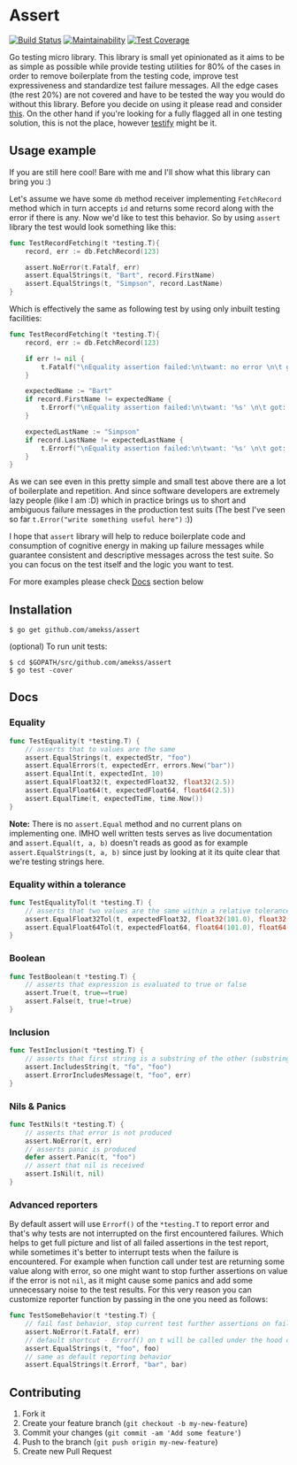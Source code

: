 # Assert
[![Build Status](https://travis-ci.org/AMekss/assert.svg?branch=master)](https://travis-ci.org/AMekss/assert)
[![Maintainability](https://api.codeclimate.com/v1/badges/1fc2f9f7b3058063795d/maintainability)](https://codeclimate.com/github/AMekss/assert/maintainability)
[![Test Coverage](https://api.codeclimate.com/v1/badges/1fc2f9f7b3058063795d/test_coverage)](https://codeclimate.com/github/AMekss/assert/test_coverage)

Go testing micro library. This library is small yet opinionated as it aims to be as simple as possible while provide testing utilities for 80% of the cases in order to remove boilerplate from the testing code, improve test expressiveness and standardize test failure messages. All the edge cases (the rest 20%) are not covered and have to be tested the way you would do without this library. Before you decide on using it please read and consider [this](https://golang.org/doc/faq#testing_framework). On the other hand if you're looking for a fully flagged all in one testing solution, this is not the place, however [testify](https://github.com/stretchr/testify) might be it.

## Usage example
If you are still here cool! Bare with me and I'll show what this library can bring you :)

Let's assume we have some `db` method receiver implementing `FetchRecord` method which in turn accepts `id` and returns some record along with the error if there is any. Now we'd like to test this behavior. So by using `assert` library the test would look something like this:

```go
func TestRecordFetching(t *testing.T){
    record, err := db.FetchRecord(123)

    assert.NoError(t.Fatalf, err)
    assert.EqualStrings(t, "Bart", record.FirstName)
    assert.EqualStrings(t, "Simpson", record.LastName)
}
```

Which is effectively the same as following test by using only inbuilt testing facilities:
```go
func TestRecordFetching(t *testing.T){
    record, err := db.FetchRecord(123)

    if err != nil {
        t.Fatalf("\nEquality assertion failed:\n\twant: no error \n\t got: error '%s'", err)
    }

    expectedName := "Bart"
    if record.FirstName != expectedName {
        t.Errorf("\nEquality assertion failed:\n\twant: '%s' \n\t got: '%s'", expectedName, record.FirstName)
    }

    expectedLastName := "Simpson"
    if record.LastName != expectedLastName {
        t.Errorf("\nEquality assertion failed:\n\twant: '%s' \n\t got: '%s'", expectedLastName, record.LastName)
    }
}
```
As we can see even in this pretty simple and small test above there are a lot of boilerplate and repetition. And since software developers are extremely lazy people (like I am :D) which in practice brings us to short and ambiguous failure messages in the production test suits (The best I've seen so far `t.Error("write something useful here")` :))

I hope that `assert` library will help to reduce boilerplate code and consumption of cognitive energy in making up failure messages while guarantee consistent and descriptive messages across the test suite. So you can focus on the test itself and the logic you want to test.

For more examples please check [Docs](#docs) section below

## Installation
```
$ go get github.com/amekss/assert
```

(optional) To run unit tests:
```
$ cd $GOPATH/src/github.com/amekss/assert
$ go test -cover
```

## Docs

### Equality
```go
func TestEquality(t *testing.T) {
    // asserts that to values are the same
    assert.EqualStrings(t, expectedStr, "foo")
    assert.EqualErrors(t, expectedErr, errors.New("bar"))
    assert.EqualInt(t, expectedInt, 10)
    assert.EqualFloat32(t, expectedFloat32, float32(2.5))
    assert.EqualFloat64(t, expectedFloat64, float64(2.5))
    assert.EqualTime(t, expectedTime, time.Now())
}

```
**Note:** There is no `assert.Equal` method and no current plans on implementing one. IMHO well written tests serves as live documentation and `assert.Equal(t, a, b)` doesn't reads as good as for example `assert.EqualStrings(t, a, b)` since just by looking at it its quite clear that we're testing strings here.

### Equality within a tolerance
```go
func TestEqualityTol(t *testing.T) {
    // asserts that two values are the same within a relative tolerance (f.ex. 2%)
    assert.EqualFloat32Tol(t, expectedFloat32, float32(101.0), float32(0.02))
    assert.EqualFloat64Tol(t, expectedFloat64, float64(101.0), float64(0.02))
}
```

### Boolean
```go
func TestBoolean(t *testing.T) {
    // asserts that expression is evaluated to true or false
    assert.True(t, true==true)
    assert.False(t, true!=true)
}
```

### Inclusion
```go
func TestInclusion(t *testing.T) {
    // asserts that first string is a substring of the other (substring of error message in the case of errors)
    assert.IncludesString(t, "fo", "foo")
    assert.ErrorIncludesMessage(t, "foo", err)
}
```

### Nils & Panics
```go
func TestNils(t *testing.T) {
    // asserts that error is not produced
    assert.NoError(t, err)
    // asserts panic is produced
    defer assert.Panic(t, "foo")
    // assert that nil is received
    assert.IsNil(t, nil)
}
```

### Advanced reporters
By default assert will use `Errorf()` of the `*testing.T` to report error and that's why tests are not interrupted on the first encountered failures. Which helps to get full picture and list of all failed assertions in the test report, while sometimes it's better to interrupt tests when the failure is encountered. For example when function call under test are returning some value along with error, so one might want to stop further assertions on value if the error is not `nil`, as it might cause some panics and add some unnecessary noise to the test results. For this very reason you can customize reporter function by passing in the one you need as follows:
```go
func TestSomeBehavior(t *testing.T) {
    // fail fast behavior, stop current test further assertions on failure
    assert.NoError(t.Fatalf, err)
    // default shortcut - Errorf() on t will be called under the hood current test won't be interrupted on failure
    assert.EqualStrings(t, "foo", foo)
    // same as default reporting behavior
    assert.EqualStrings(t.Errorf, "bar", bar)
```

## Contributing

1. Fork it
2. Create your feature branch (`git checkout -b my-new-feature`)
3. Commit your changes (`git commit -am 'Add some feature'`)
4. Push to the branch (`git push origin my-new-feature`)
5. Create new Pull Request
